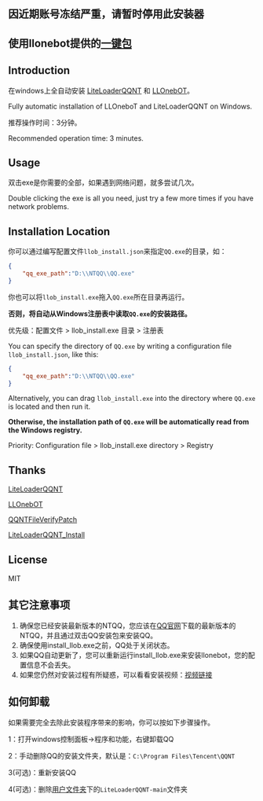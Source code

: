 ## 因近期账号冻结严重，请暂时停用此安装器
## 使用llonebot提供的[一键包](https://github.com/LLOneBot/LLOneBot/releases)

## Introduction

在windows上全自动安装 [LiteLoaderQQNT](https://github.com/LiteLoaderQQNT/LiteLoaderQQNT) 和 [LLOnebOT](https://github.com/LLOneBot/LLOneBot)。

Fully automatic installation of LLOneboT and LiteLoaderQQNT on Windows.

推荐操作时间：3分钟。

Recommended operation time: 3 minutes.

## Usage

双击exe是你需要的全部，如果遇到网络问题，就多尝试几次。

Double clicking the exe is all you need, just try a few more times if you have network problems.

##  Installation Location

你可以通过编写配置文件`llob_install.json`来指定`QQ.exe`的目录，如：
```json
{
    "qq_exe_path":"D:\\NTQQ\\QQ.exe"
}
```

你也可以将`llob_install.exe`拖入`QQ.exe`所在目录再运行。

**否则，将自动从Windows注册表中读取`QQ.exe`的安装路径。**

优先级：配置文件 > llob_install.exe 目录 > 注册表

You can specify the directory of `QQ.exe` by writing a configuration file `llob_install.json`, like this:
```json
{
    "qq_exe_path":"D:\\NTQQ\\QQ.exe"
}
```

Alternatively, you can drag `llob_install.exe` into the directory where `QQ.exe` is located and then run it.

**Otherwise, the installation path of `QQ.exe` will be automatically read from the Windows registry.**

Priority: Configuration file > llob_install.exe directory > Registry

## Thanks

[LiteLoaderQQNT](https://github.com/LiteLoaderQQNT/LiteLoaderQQNT)

[LLOnebOT](https://github.com/LLOneBot/LLOneBot)

[QQNTFileVerifyPatch](https://github.com/LiteLoaderQQNT/QQNTFileVerifyPatch)

[LiteLoaderQQNT_Install](https://github.com/Mzdyl/LiteLoaderQQNT_Install)

## License

MIT

## 其它注意事项
1. 确保您已经安装最新版本的NTQQ，您应该在[QQ官网](https://im.qq.com/pcqq/index.shtml)下载的最新版本的NTQQ，并且通过双击QQ安装包来安装QQ。
2. 确保使用install_llob.exe之前，QQ处于关闭状态。
3. 如果QQ自动更新了，您可以重新运行install_llob.exe来安装llonebot，您的配置信息不会丢失。
4. 如果您仍然对安装过程有所疑惑，可以看看安装视频：[视频链接](https://files.catbox.moe/psdz7v.mp4)

## 如何卸载

如果需要完全去除此安装程序带来的影响，你可以按如下步骤操作。

1：打开windows控制面板->程序和功能，右键卸载QQ

2：手动删除QQ的安装文件夹，默认是：`C:\Program Files\Tencent\QQNT`

3(可选)：重新安装QQ

4(可选)：删除[用户文件夹](https://www.baidu.com/s?wd=windows%20%E7%94%A8%E6%88%B7%E6%96%87%E4%BB%B6%E5%A4%B9%E6%98%AF%E4%BB%80%E4%B9%88)下的`LiteLoaderQQNT-main`文件夹

